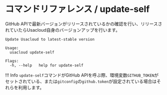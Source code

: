 # コマンドリファレンス / update-self

GitHub APIで最新バージョンがリリースされているかの確認を行い、リリースされていたらUsacloud自身のバージョンアップを行います。  

```console
Update Usacloud to latest-stable version

Usage:
  usacloud update-self

Flags:
  -h, --help   help for update-self
```

!!! Info
    `update-self`コマンドがGitHub APIを呼ぶ際、環境変数`GITHUB_TOKEN`がセットされている、または`gitconfig`の`github.token`が設定されている場合はそれらを利用します。
